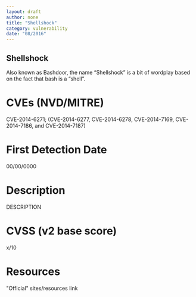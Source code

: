```yaml
---
layout: draft
author: none
title: "Shellshock"
category: vulnerability
date: "08/2016"
---
```


## Shellshock

Also known as Bashdoor, the name “Shellshock” is a bit of wordplay based on the fact that bash is a “shell”.
<!-- more -->

# CVEs (NVD/MITRE)
CVE-2014-6271; (CVE-2014-6277, CVE-2014-6278, CVE-2014-7169, CVE-2014-7186, and CVE-2014-7187)

# First Detection Date
00/00/0000

# Description
DESCRIPTION

# CVSS (v2 base score)
x/10

# Resources
"Official" sites/resources link
